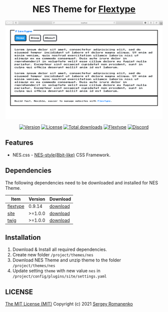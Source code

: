 <h1 align="center">NES Theme for <a href="https://flextype.org/">Flextype</a></h1>

![preview](preview.png)

<p align="center">
<a href="https://github.com/flextype-themes/nes/releases"><img alt="Version" src="https://img.shields.io/github/release/flextype-themes/nes.svg?label=version&color=black"></a> <a href="https://github.com/flextype-themes/nes"><img src="https://img.shields.io/badge/license-MIT-blue.svg?color=black" alt="License"></a> <a href="https://github.com/flextype-themes/nes"><img src="https://img.shields.io/github/downloads/flextype-themes/nes/total.svg?color=black" alt="Total downloads"></a> <a href="https://github.com/flextype-themes/nes"><img src="https://img.shields.io/badge/Flextype-0.9.14-green.svg?color=black" alt="Flextype"></a> <a href=""><img src="https://img.shields.io/discord/423097982498635778.svg?logo=discord&color=black&label=Discord%20Chat" alt="Discord"></a>
</p>

## Features

* NES.css - [NES-style(8bit-like)](https://github.com/nostalgic-css/NES.css) CSS Framework.

## Dependencies

The following dependencies need to be downloaded and installed for NES Theme.

| Item | Version | Download |
|---|---|---|
| [flextype](https://github.com/flextype/flextype) | 0.9.14 | [download](https://github.com/flextype/flextype/releases) |
| [site](https://github.com/flextype-plugins/site) | >=1.0.0 | [download](https://github.com/flextype-plugins/site/releases) |
| [twig](https://github.com/flextype-plugins/twig) | >=1.0.0 | [download](https://github.com/flextype-plugins/twig/releases) |

## Installation

1. Download & Install all required dependencies.
2. Create new folder `/project/themes/nes`
3. Download NES Theme and unzip theme to the folder `/project/themes/nes`
4. Update setting `theme` with new value `nes` in `/project/config/plugins/site/settings.yaml`

## LICENSE
[The MIT License (MIT)](https://github.com/flextype-themes/nes/blob/master/LICENSE.txt)
Copyright (c) 2021 [Sergey Romanenko](https://github.com/Awilum)
